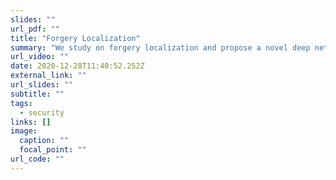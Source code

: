 ```yaml
---
slides: ""
url_pdf: ""
title: "Forgery Localization"
summary: "We study on forgery localization and propose a novel deep network that achieves SOTA performance. \r\n"
url_video: ""
date: 2020-12-28T11:40:52.252Z
external_link: ""
url_slides: ""
subtitle: ""
tags:
  - security
links: []
image:
  caption: ""
  focal_point: ""
url_code: ""
---
```



